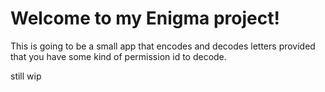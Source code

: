 #  Welcome to my Enigma project!

This is going to be a small app that encodes and decodes letters provided that you have some kind of permission id to decode.

still wip
